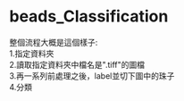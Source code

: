# beads_Classification  

整個流程大概是這個樣子:  
1.指定資料夾  
2.讀取指定資料夾中檔名是".tiff"的圖檔  
3.再一系列前處理之後，label並切下圖中的珠子  
4.分類  
